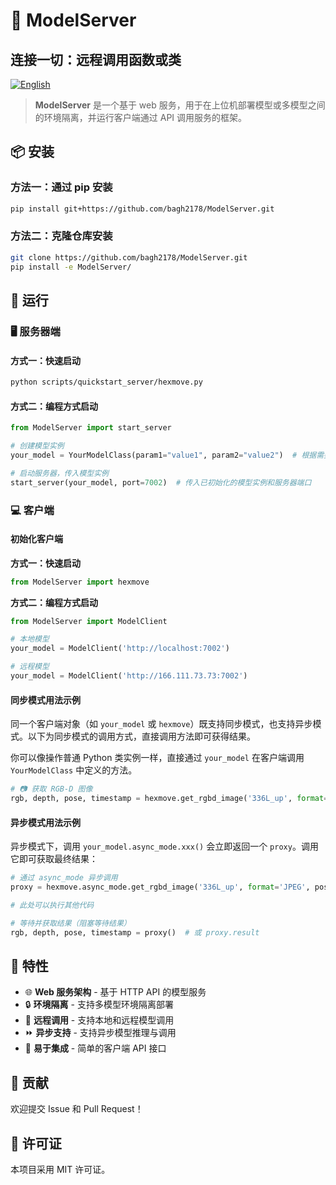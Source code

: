 # 🤖 ModelServer
## 连接一切：远程调用函数或类

[![English](https://img.shields.io/badge/README-English-blue)](README_EN.md)

> **ModelServer** 是一个基于 web 服务，用于在上位机部署模型或多模型之间的环境隔离，并运行客户端通过 API 调用服务的框架。

## 📦 安装

### 方法一：通过 pip 安装
```bash
pip install git+https://github.com/bagh2178/ModelServer.git
```

### 方法二：克隆仓库安装
```bash
git clone https://github.com/bagh2178/ModelServer.git
pip install -e ModelServer/
```

## 🚀 运行

### 🖥️ 服务器端

#### 方式一：快速启动
```bash
python scripts/quickstart_server/hexmove.py
```

#### 方式二：编程方式启动
```python
from ModelServer import start_server

# 创建模型实例
your_model = YourModelClass(param1="value1", param2="value2")  # 根据需要传入参数

# 启动服务器，传入模型实例
start_server(your_model, port=7002)  # 传入已初始化的模型实例和服务器端口
```

### 💻 客户端

#### 初始化客户端

**方式一：快速启动**
```python
from ModelServer import hexmove
```

**方式二：编程方式启动**
```python
from ModelServer import ModelClient

# 本地模型
your_model = ModelClient('http://localhost:7002')

# 远程模型
your_model = ModelClient('http://166.111.73.73:7002')
```

#### 同步模式用法示例

同一个客户端对象（如 `your_model` 或 `hexmove`）既支持同步模式，也支持异步模式。以下为同步模式的调用方式，直接调用方法即可获得结果。

你可以像操作普通 Python 类实例一样，直接通过 `your_model` 在客户端调用 `YourModelClass` 中定义的方法。

```python
# 📷 获取 RGB-D 图像
rgb, depth, pose, timestamp = hexmove.get_rgbd_image('336L_up', format='JPEG', pose=True)
```

#### 异步模式用法示例

异步模式下，调用 `your_model.async_mode.xxx()` 会立即返回一个 `proxy`。调用它即可获取最终结果：

```python
# 通过 async_mode 异步调用
proxy = hexmove.async_mode.get_rgbd_image('336L_up', format='JPEG', pose=True)

# 此处可以执行其他代码

# 等待并获取结果（阻塞等待结果）
rgb, depth, pose, timestamp = proxy()  # 或 proxy.result
```

## 🔧 特性

- 🌐 **Web 服务架构** - 基于 HTTP API 的模型服务
- 🔒 **环境隔离** - 支持多模型环境隔离部署
- 📡 **远程调用** - 支持本地和远程模型调用
- ⏩ **异步支持** - 支持异步模型推理与调用
- 🔌 **易于集成** - 简单的客户端 API 接口

## 🤝 贡献

欢迎提交 Issue 和 Pull Request！

## 📄 许可证

本项目采用 MIT 许可证。
